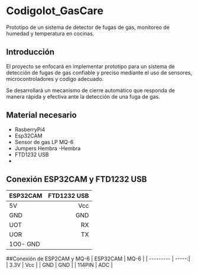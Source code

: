 # CodigoIot_GasCare
Prototipo de un sistema de detector de fugas de gas,  monitoreo de humedad y temperatura en cocinas. 
## Introducción
El proyecto se enfocará en implementar prototipo para un sistema de detección de fugas de gas confiable y preciso mediante el uso de sensores, microcontroladores y codigo adecuado.

Se desarrollará un mecanismo de cierre automático que responda de manera rápida y efectiva ante la detección de una fuga de gas.

## Material necesario
- RasberryPi4
- Esp32CAM
- Sensor de gas LP MQ-6
- Jumpers Hembra -Hembra
- FTD1232 USB
- 

## Conexión ESP32CAM y FTD1232 USB
| ESP32CAM      | FTD1232 USB |
| --------- | -----:|
| 5V  | Vcc |
| GND     |   GND |
| UOT      |    RX |
| UOR      |    TX |
| 1O0-   GND |

##Conexión de ESP2CAM y MQ-6
| ESP32CAM      | MQ-6 |
| --------- | -----:|
|  3.3V    |   Vcc  |
| GND     |    GND |
| 114PIN      |     ADC |
